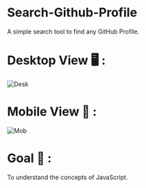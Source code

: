 # Search-Github-Profile
A simple search tool to find any GitHub Profile.

# Desktop View 🖥️ :

![Desk](https://user-images.githubusercontent.com/127679907/230362328-a641091e-410a-420e-8762-165681806e82.png)

# Mobile View 📱 :
![Mob](https://user-images.githubusercontent.com/127679907/230362370-e87d62fb-4e4d-477c-a76b-772815268fb2.png)

# Goal 🎯 :
To understand the concepts of JavaScript.
